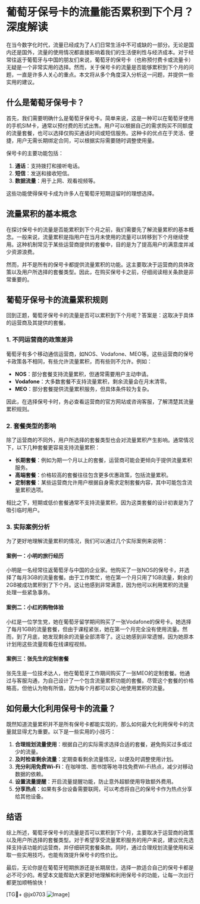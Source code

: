 # 葡萄牙保号卡的流量能否累积到下个月？深度解读

在当今数字化时代，流量已经成为了人们日常生活中不可或缺的一部分。无论是国内还是国外，流量的使用情况都直接影响着我们的生活便利性与经济成本。对于经常往返于葡萄牙与中国的朋友们来说，葡萄牙的保号卡（也称预付费卡或流量卡）无疑是一个非常实用的选择。然而，关于保号卡的流量是否能够累积到下个月的问题，一直是许多人关心的重点。本文将从多个角度深入分析这一问题，并提供一些实用的建议。

## 什么是葡萄牙保号卡？

首先，我们需要明确什么是葡萄牙保号卡。简单来说，这是一种可以在葡萄牙使用的手机SIM卡，通常以预付费的形式出售。用户可以根据自己的需求购买不同额度的流量套餐，也可以选择仅购买通话时间或短信服务。这种卡的优点在于灵活、便捷，用户无需长期绑定合同，可以根据实际需要随时调整使用量。

保号卡的主要功能包括：

1. **通话**：支持拨打和接听电话。
2. **短信**：发送和接收短信。
3. **数据流量**：用于上网、观看视频等。

这些功能使得保号卡成为许多人在葡萄牙短期逗留时的理想选择。

## 流量累积的基本概念

在探讨保号卡的流量是否能累积到下个月之前，我们需要先了解流量累积的基本概念。一般来说，流量累积是指用户在当月未使用的流量可以转移到下个月继续使用。这种机制常见于某些运营商提供的套餐中，目的是为了提高用户的满意度并减少资源浪费。

然而，并不是所有的保号卡都提供流量累积的功能。这主要取决于运营商的具体政策以及用户所选择的套餐类型。因此，在购买保号卡之前，仔细阅读相关条款是非常重要的。

## 葡萄牙保号卡的流量累积规则

回到正题，葡萄牙保号卡的流量是否可以累积到下个月呢？答案是：这取决于具体的运营商及其提供的套餐。

### 1. 不同运营商的政策差异

葡萄牙有多个移动通信运营商，如NOS、Vodafone、MEO等。这些运营商的保号卡政策各不相同，有些允许流量累积，而有些则不允许。例如：

- **NOS**：部分套餐支持流量累积，但通常需要用户主动申请。
- **Vodafone**：大多数套餐不支持流量累积，剩余流量会在月末清零。
- **MEO**：部分套餐提供流量累积服务，但具体条件较为复杂。

因此，在选择保号卡时，务必查看运营商的官方网站或咨询客服，了解清楚其流量累积规则。

### 2. 套餐类型的影响

除了运营商的不同外，用户所选择的套餐类型也会对流量累积产生影响。通常情况下，以下几种套餐更容易支持流量累积：

- **长期套餐**：例如为期一个月以上的套餐，运营商可能会更倾向于提供流量累积服务。
- **高端套餐**：价格较高的套餐往往包含更多优惠政策，包括流量累积。
- **定制套餐**：某些运营商允许用户根据自身需求定制套餐内容，其中可能包含流量累积选项。

相比之下，短期或低价套餐通常不支持流量累积，因为这类套餐的设计初衷是为了吸引临时用户。

### 3. 实际案例分析

为了更好地理解流量累积的情况，我们可以通过几个实际案例来说明：

#### 案例一：小明的旅行经历

小明是一名经常往返葡萄牙与中国的企业家。他购买了一张NOS的保号卡，并选择了每月3GB的流量套餐。由于工作繁忙，他在第一个月只用了1GB流量，剩余的2GB被成功累积到了下个月。这让他感到非常满意，因为他可以利用累积的流量处理一些紧急事务。

#### 案例二：小红的购物体验

小红是一位学生党，她在葡萄牙留学期间购买了一张Vodafone的保号卡。她选择了每月1GB的流量套餐，但由于课程紧张，她在第一个月完全没有使用流量。然而，到了月底，她发现剩余的流量全部清零了。这让她感到非常遗憾，因为她原本计划用这些流量观看在线课程视频。

#### 案例三：张先生的定制套餐

张先生是一位技术达人，他在葡萄牙工作期间购买了一张MEO的定制套餐。他通过与客服沟通，为自己设计了一个包含流量累积功能的套餐。尽管这个套餐的价格略高，但他认为物有所值，因为每个月都可以安心地使用累积的流量。

## 如何最大化利用保号卡的流量？

既然知道流量累积并不是所有保号卡都能实现的，那么如何最大化利用保号卡的流量就显得尤为重要。以下是一些实用的小技巧：

1. **合理规划流量使用**：根据自己的实际需求选择合适的套餐，避免购买过多或过少的流量。
2. **及时检查剩余流量**：定期查看剩余流量情况，以便及时调整使用计划。
3. **充分利用免费Wi-Fi**：在咖啡馆、图书馆等地寻找免费Wi-Fi热点，减少对移动数据的依赖。
4. **设置流量提醒**：开启流量提醒功能，防止意外超额使用导致额外费用。
5. **分享热点**：如果有多台设备需要联网，可以考虑将自己的保号卡作为热点分享给其他设备。

## 结语

综上所述，葡萄牙保号卡的流量是否可以累积到下个月，主要取决于运营商的政策以及用户所选择的套餐类型。对于希望享受流量累积服务的用户来说，建议优先选择支持该功能的运营商，并仔细研究套餐条款。同时，通过合理规划流量使用和采取一些实用技巧，也能有效提升保号卡的性价比。

最后，无论你是在葡萄牙短期旅游还是长期居住，选择一款适合自己的保号卡都是必不可少的。希望本文能帮助大家更好地理解和利用保号卡的功能，让每一次出行都更加顺畅愉快！

[TG💪+ @jx0703 ![Image](https://github.com/user-attachments/assets/dbca1d08-cadb-493c-b0ec-ad6f7a83f270)]